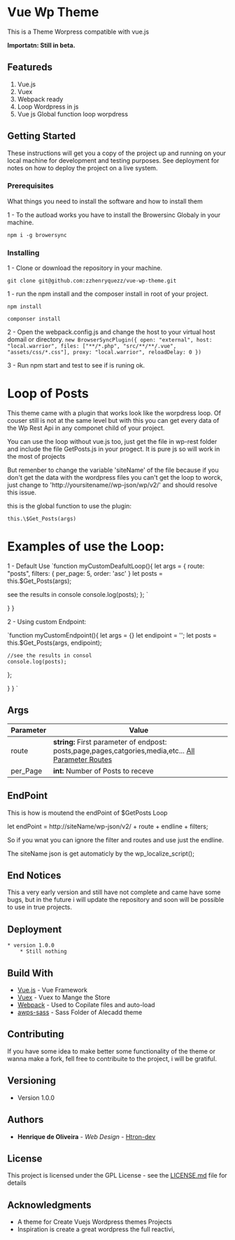 # Vue Wp Theme

This is a Theme Worpress compatible with vue.js

**Importatn: Still in beta.**
## Featureds

1. Vue.js
2. Vuex
3. Webpack ready
4. Loop Wordpress in js
5. Vue js Global function loop worpdress

## Getting Started

These instructions will get you a copy of the project up and running on your local machine for development and testing purposes. See deployment for notes on how to deploy the project on a live system.

### Prerequisites

What things you need to install the software and how to install them

1 - To the autload works you have to install the Browersinc Globaly in your machine.

```
npm i -g browersync

```

### Installing

1 - Clone or download the repository in your machine.

```
git clone git@github.com:zzhenryquezz/vue-wp-theme.git

```

1 - run the npm install and the composer install in root of your project.

```
npm install
```

```
componser install
```

2 - Open the webpack.config.js and change the host to your virtual host domail or directory.
`new BrowserSyncPlugin({
open: "external",
host: "local.warrior",
files: ["**/*.php", "src/**/**/.vue", "assets/css/*.css"],
proxy: "local.warrior",
reloadDelay: 0
})`


3 - Run npm start and test to see if is runing ok.

# Loop of Posts

This theme came with a plugin that works look like the worpdress loop.
Of couser still is not at the same level but with this you can get every data of the Wp Rest Api in any componet child of your project.

You can use the loop without vue.js too, just get the file in wp-rest folder and include the file GetPosts.js in your progect. It is pure js so will work in the most of projects

But remenber to change  the variable 'siteName' of the file because if you don't get the data with the wordpress files you can't get the loop to worck, just change to 'http://yoursitename//wp-json/wp/v2/' and should resolve this issue.


this is the global function to use the plugin:

`this.\$Get_Posts(args)`

# Examples of use the Loop:

1 - Default Use
`function myCustomDeafultLoop(){
    let args = {
        route: "posts",
        filters: {
        per_page: 5,
        order: 'asc'
    }
    let posts = this.$Get_Posts(args);

see the results in console
console.log(posts);
};
    `


}
}

2 - Using custom Endpoint:

`function myCustomEndpoint(){
    let args = {}
    let endipoint = '';
    let posts = this.$Get_Posts(args, endipoint);

    //see the results in consol
    console.log(posts);
};


}
}
`

## Args

Parameter     | Value
------------- | -------------
route         | **string:** First parameter of endpost: posts,page,pages,catgories,media,etc... [All Parameter Routes](http://www.google.fr/)
per_Page      | **int:** Number of Posts to receve

## EndPoint
This is how is moutend the endPoint of $GetPosts Loop

let endPoint = http://siteName/wp-json/v2/ + route + endline + filters;

So if you wnat you can ignore the filter and routes and use just the endline.

The siteName json is get automaticly by the wp_localize_script();

## End Notices

This a very early version and still have not complete and came have some bugs, but in the future i will update the repository and soon will be possible to use in true projects.


## Deployment

    * version 1.0.0
        * Still nothing

## Build With

- [Vue.js](https://vuejs.org/) - Vue Framework
- [Vuex](https://vuex.vuejs.org/) - Vuex to Mange the Store
- [Webpack](https://webpack.js.org/) - Used to Copilate files and auto-load
- [awps-sass](https://github.com/Alecaddd/awps) - Sass Folder of Alecadd theme

## Contributing

If you have some idea to make better some functionality of the theme or wanna make a fork, fell free to contribuite to the project, i will be gratiful.

## Versioning

* Version 1.0.0

## Authors

- **Henrique de Oliveira** - _Web Design_ - [Htron-dev](https://htron-dev.com)

## License

This project is licensed under the GPL License - see the [LICENSE.md](LICENSE.md) file for details

## Acknowledgments

- A theme for Create Vuejs Wordpress themes Projects
- Inspiration is create a great wordpress the full reactivi,
